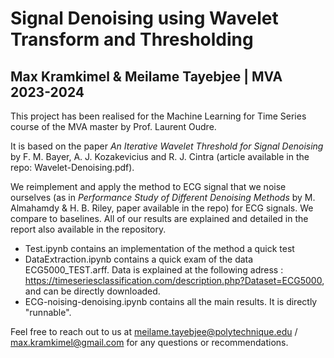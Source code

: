 # Signal Denoising using Wavelet Transform and Thresholding

## Max Kramkimel & Meilame Tayebjee | MVA 2023-2024

This project has been realised for the Machine Learning for Time Series course of the MVA master by Prof. Laurent Oudre.

It is based on the paper _An Iterative Wavelet Threshold for Signal Denoising_ by F. M. Bayer, A. J. Kozakevicius and R. J. Cintra (article available in the repo: Wavelet-Denoising.pdf).

We reimplement and apply the method to ECG signal that we noise ourselves (as in _Performance Study of Different Denoising Methods_ by M. Almahamdy & H. B. Riley, paper available in the repo) for ECG signals. We compare to baselines. 
All of our results are explained and detailed in the report also available in the repository.

- Test.ipynb contains an implementation of the method a quick test
- DataExtraction.ipynb contains a quick exam of the data ECG5000_TEST.arff. Data is explained at the following adress : https://timeseriesclassification.com/description.php?Dataset=ECG5000, and can be directly downloaded.
- ECG-noising-denoising.ipynb contains all the main results. It is directly "runnable".

Feel free to reach out to us at meilame.tayebjee@polytechnique.edu / max.kramkimel@gmail.com for any questions or recommendations.
